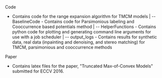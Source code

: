 

Code

 -  Contains code for the range expansion algorithm for TMCM models
| -- BaselineCode - Contains code for Parsimonious labeling and Cooccurrence based potentials method
| -- HelperFunctions - Contains python code for plotting and generating command line arguments for use with a job scheduler
| -- output_logs - Contains results for synthetic data, real data (inpainting and denoising, and stereo matching) for TMCM, parsimonious and cooccurrence methods

Paper

 - Contains latex files for the paper, "Truncated Max-of-Convex Models" submitted for ECCV 2016.
